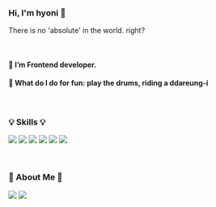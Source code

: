 ### Hi, I'm hyoni 👋

There is no 'absolute' in the world. right?

<br>

#### 🌱 I’m Frontend developer.
#### 👻 What do I do for fun: play the drums, riding a ddareung-i

<br>

### 💡 Skills 💡

<img src="https://img.shields.io/badge/React-61DAFB?style=flat-square&logo=React&logoColor=white"/> <img src="https://img.shields.io/badge/Redux-764ABC?style=flat-square&logo=Redux&logoColor=white"/>
<img src="https://img.shields.io/badge/styled Components-DB7093?style=flat-square&logo=styled-components&logoColor=white"/>
<img src="https://img.shields.io/badge/HTML-E34F26?style=flat-square&logo=HTML&logoColor=white"/>
<img src="https://img.shields.io/badge/JavaScript-F7DF1E?style=flat-square&logo=JavaScript&logoColor=white"/>
<img src="https://img.shields.io/badge/Amazon S3-569A31?style=flat-square&logo=Amazon S3&logoColor=white"/>

<br>

### 🚀 About Me 🚀
<a href="https://www.instagram.com/hahihuree/"><img src="https://img.shields.io/badge/Instagram-E4405F?style=flat-square&logo=Instagram&logoColor=white"/></a>
<a href="https://rectanlgehihat.tistory.com/"><img src="https://img.shields.io/badge/ tistory -000000?style=flat-square&logo=tistory&logoColor=white"/></a>
